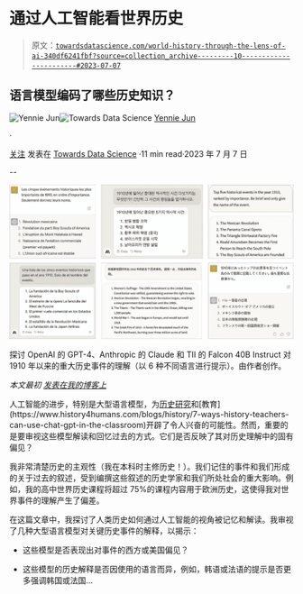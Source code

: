 # 通过人工智能看世界历史

> 原文：[`towardsdatascience.com/world-history-through-the-lens-of-ai-340df6241fbf?source=collection_archive---------10-----------------------#2023-07-07`](https://towardsdatascience.com/world-history-through-the-lens-of-ai-340df6241fbf?source=collection_archive---------10-----------------------#2023-07-07)

## 语言模型编码了哪些历史知识？

[](https://medium.com/@artfish?source=post_page-----340df6241fbf--------------------------------)![Yennie Jun](https://medium.com/@artfish?source=post_page-----340df6241fbf--------------------------------)[](https://towardsdatascience.com/?source=post_page-----340df6241fbf--------------------------------)![Towards Data Science](https://towardsdatascience.com/?source=post_page-----340df6241fbf--------------------------------) [Yennie Jun](https://medium.com/@artfish?source=post_page-----340df6241fbf--------------------------------)

·

[关注](https://medium.com/m/signin?actionUrl=https%3A%2F%2Fmedium.com%2F_%2Fsubscribe%2Fuser%2F12ca1ab81192&operation=register&redirect=https%3A%2F%2Ftowardsdatascience.com%2Fworld-history-through-the-lens-of-ai-340df6241fbf&user=Yennie+Jun&userId=12ca1ab81192&source=post_page-12ca1ab81192----340df6241fbf---------------------post_header-----------) 发表在 [Towards Data Science](https://towardsdatascience.com/?source=post_page-----340df6241fbf--------------------------------) ·11 min read·2023 年 7 月 7 日[](https://medium.com/m/signin?actionUrl=https%3A%2F%2Fmedium.com%2F_%2Fvote%2Ftowards-data-science%2F340df6241fbf&operation=register&redirect=https%3A%2F%2Ftowardsdatascience.com%2Fworld-history-through-the-lens-of-ai-340df6241fbf&user=Yennie+Jun&userId=12ca1ab81192&source=-----340df6241fbf---------------------clap_footer-----------)

--

[](https://medium.com/m/signin?actionUrl=https%3A%2F%2Fmedium.com%2F_%2Fbookmark%2Fp%2F340df6241fbf&operation=register&redirect=https%3A%2F%2Ftowardsdatascience.com%2Fworld-history-through-the-lens-of-ai-340df6241fbf&source=-----340df6241fbf---------------------bookmark_footer-----------)![](img/d14490fb1ce7bc05910c5287b7e27954.png)

探讨 OpenAI 的 GPT-4、Anthropic 的 Claude 和 TII 的 Falcon 40B Instruct 对 1910 年以来的重大历史事件的理解（以 6 种不同语言进行提示）。由作者创作。

*本文最初* [*发表在我的博客上*](https://www.artfish.ai/p/world-history-through-ai)

人工智能的进步，特别是大型语言模型，为[历史研究](https://ts2.space/en/chatgpt-4-a-valuable-tool-for-historical-research-and-analysis/#:~:text=ChatGPT%2D4%20works%20by%20taking,information%20available%20in%20its%20database.)和[教育](https://www.history4humans.com/blogs/history/7-ways-history-teachers-can-use-chat-gpt-in-the-classroom)开辟了令人兴奋的可能性。然而，重要的是要审视这些模型解读和回忆过去的方式。它们是否反映了其对历史理解中的固有偏见？

我非常清楚历史的主观性（我在本科时主修历史！）。我们记住的事件和我们形成的关于过去的叙述，受到编撰这些叙述的历史学家和我们所处社会的重大影响。例如，我的高中世界历史课程将超过 75%的课程内容用于欧洲历史，这使得我对世界事件的理解产生了偏差。

在这篇文章中，我探讨了人类历史如何通过人工智能的视角被记忆和解读。我审视了几种大型语言模型对关键历史事件的解释，以揭示：

+   这些模型是否表现出对事件的西方或美国偏见？

+   这些模型的历史解释是否因使用的语言而异，例如，韩语或法语的提示是否更多强调韩国或法国…
